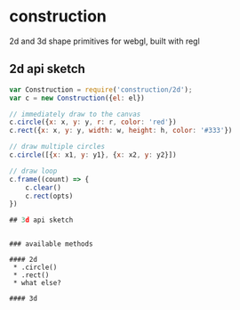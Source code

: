 # construction
2d and 3d shape primitives for webgl, built with regl


## 2d api sketch

```js
var Construction = require('construction/2d');
var c = new Construction({el: el})

// immediately draw to the canvas
c.circle({x: x, y: y, r: r, color: 'red'})
c.rect({x: x, y: y, width: w, height: h, color: '#333'})

// draw multiple circles
c.circle([{x: x1, y: y1}, {x: x2, y: y2}])

// draw loop
c.frame((count) => {
    c.clear()
    c.rect(opts)
})

## 3d api sketch

```

```

### available methods

#### 2d
 * .circle()
 * .rect()
 * what else?

#### 3d

